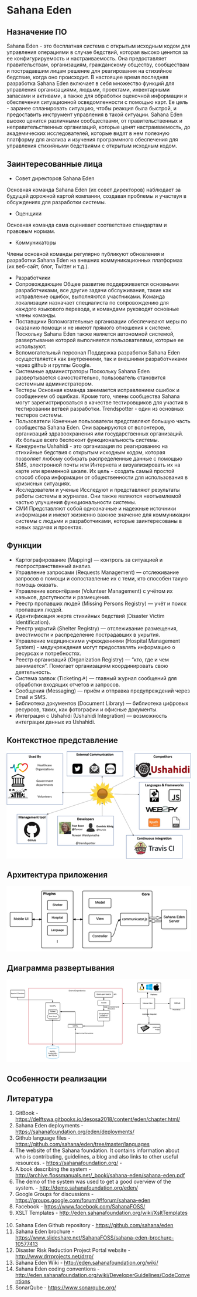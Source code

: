 # Sahana Eden

## Назначение ПО

Sahana Eden - это бесплатная система с открытым исходным кодом для управления операциями в случае бедствий, которая высоко ценится за ее конфигурируемость и настраиваемость. Она предоставляет правительствам, организациям, гражданскому обществу, сообществам и пострадавшим лицам решение для реагирования на стихийное бедствие, когда оно происходит.
В настоящее время последняя разработка Sahana Eden включает в себя множество функций для управления организациями, людьми, проектами, инвентарными запасами и активами, а также для обработки оценочной информации и обеспечения ситуационной осведомленности с помощью карт. Ее цель - заранее спланировать ситуацию, чтобы реакция была быстрой, и предоставить инструмент управления в такой ситуации. 
Sahana Eden высоко ценится различными сообществами, от правительственных и неправительственных организаций, которые ценят настраиваемость, до академических исследователей, которые видят в нем полезную платформу для анализа и изучения программного обеспечения для управления стихийными бедствиями с открытым исходным кодом.

## Заинтересованные лица

- Совет директоров Sahana Eden

Основная команда Sahana Eden (их совет директоров) наблюдает за будущей дорожной картой компании, создавая проблемы и участвуя в обсуждениях для разработки системы.
- Оценщики

Основная команда сама оценивает соответствие стандартам и правовым нормам.
- Коммуникаторы

Члены основной команды регулярно публикуют обновления и разработки Sahana Eden на внешних коммуникационных платформах (их веб-сайт, блог, Twitter и т.д.).
- Разработчики
- Сопровождающие
Общее развитие поддерживается основными разработчиками, все другие задачи обслуживания, такие как исправление ошибок, выполняются участниками. Команда локализации назначает специалиста по сопровождению для каждого языкового перевода, и командами руководят основные члены команды.
- Поставщики
Вспомогательные организации обеспечивают меры по оказанию помощи и не имеют прямого отношения к системе. Поскольку Sahana Eden также является автономной системой, развертывание которой выполняется пользователями, которые ее используют.
- Вспомогательный персонал
Поддержка разработки Sahana Eden осуществляется как внутренними, так и внешними разработчиками через github и группы Google.
- Системные администраторы
Поскольку Sahana Eden развертывается самостоятельно, пользователь становится системным администратором.
- Тестеры
Основная команда занимается исправлением ошибок и сообщением об ошибках. Кроме того, члены сообщества Sahana могут зарегистрироваться в качестве тестировщиков для участия в тестировании ветвей разработки. Trendspotter - один из основных тестеров системы.
- Пользователи
Конечные пользователи представляют большую часть сообщества Sahana Eden. Они варьируются от волонтеров, организаций здравоохранения или государственных организаций. Их больше всего беспокоит функциональность системы.
- Конкуренты
Ushahidi - это организация по реагированию на стихийные бедствия с открытым исходным кодом, которая позволяет любому собирать распределенные данные с помощью SMS, электронной почты или Интернета и визуализировать их на карте или временной шкале. Их цель - создать самый простой способ сбора информации от общественности для использования в кризисных ситуациях.
- Исследователи и ученые
Исследуют и представляют результаты работы системы в журналах. Они также являются неотъемлемой частью улучшения функциональности системы.
- СМИ
Представляют собой однозначные и надежные источники информации и имеют жизненно важное значение для коммуникации системы с людьми и разработчиками, которые заинтересованы в новых задачах и проектах.


## Функции

- Картографирование (Mapping) — контроль за ситуацией и геопространственный анализ.
- Управление запросами (Requests Management) — отслеживание запросов о помощи и сопоставление их с теми, кто способен такую помощь оказать.
- Управление волонтёрами (Volunteer Management) с учётом их навыков, доступности и размещения.
- Реестр пропавших людей (Missing Persons Registry) — учёт и поиск пропавших людей.
- Идентификация жертв стихийных бедствий (Disaster Victim Identification).
- Реестр укрытий (Shelter Registry) — отслеживание размещения, вместимости и распределение пострадавших в укрытия.
- Управление медицинскими учреждениями (Hospital Management System) - медучреждения могут предоставлять информацию о ресурсах и потребностях.
- Реестр организаций (Organization Registry) — “кто, где и чем занимается”. Помогает организациям координировать свою деятельность.
- Система заявок (Ticketing☭) — главный журнал сообщений для обработки входящих отчетов и запросов.
- Сообщения (Messaging) — приём и отправка предупреждений через Email и SMS.
- Библиотека документов (Document Library) — библиотека цифровых ресурсов, таких, как фотографии и офисные документы.
- Интеграция с Ushahidi (Ushahidi Integration) — возможность интеграции данных из Ushahidi.

## Контекстное представление

![](https://github.com/anna5812m/application_architecture/blob/main/ContextDiagram.png)

## Архитектура приложения

![](https://github.com/anna5812m/application_architecture/blob/main/Architecture.png)

## Диаграмма развертывания

![](https://github.com/anna5812m/application_architecture/blob/main/DeploymentView.png)

## Особенности реализации


## Литература

1. GitBook - https://delftswa.gitbooks.io/desosa2018/content/eden/chapter.html/
2. Sahana Eden deployments - https://sahanafoundation.org/eden/deployments/
3. Github language files - https://github.com/sahana/eden/tree/master/languages
4. The website of the Sahana foundation. It contains information about who is contributing, guidelines, a blog and also links to other useful resources. - https://sahanafoundation.org/ -
5. A book describing the system - http://archive.flossmanuals.net/_booki/sahana-eden/sahana-eden.pdf
6. The demo of the system was used to get a good overview of the system. - http://demo.sahanafoundation.org/eden/
7. Google Groups for discussions - https://groups.google.com/forum/#!forum/sahana-eden
8. Facebook - https://www.facebook.com/SahanaFOSS/
9. XSLT Templates - http://eden.sahanafoundation.org/wiki/XsltTemplates -
10. Sahana Eden Github repository - https://github.com/sahana/eden
11. Sahana Eden brochure - https://www.slideshare.net/SahanaFOSS/sahana-eden-brochure-10577413
12. Disaster Risk Reduction Project Portal website - http://www.drrprojects.net/drrp/
13. Sahana Eden Wiki - http://eden.sahanafoundation.org/wiki/
14. Sahana Eden coding conventions - http://eden.sahanafoundation.org/wiki/DeveloperGuidelines/CodeConventions
15. SonarQube - https://www.sonarqube.org/
